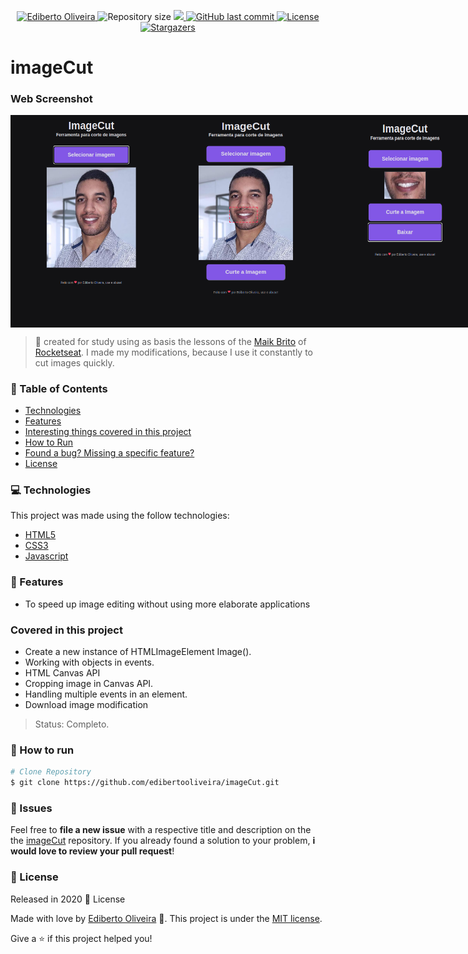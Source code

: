 <p align="center">	
<a href="https://www.linkedin.com/in/ediberto-b-oliveira-872926178/">
  <img alt="Ediberto Oliveira" src="https://img.shields.io/badge/Author-Ediberto%20Oliveira-red" />
  </a>
  <img alt="Repository size" src="https://img.shields.io/github/repo-size/edibertooliveira/imageCut?color=red">

  <a aria-label="Completed" href="https://edibertooliveira.github.io/imageCut">
    <img src="https://img.shields.io/badge/Project-imageCut-red"></img>
  </a>
  <a href="https://github.com/edibertooliveira/imageCut/commits/master">
    <img alt="GitHub last commit" src="https://img.shields.io/github/last-commit/edibertooliveira/imageCut?color=red">
  </a> 

  <a href="https://github.com/edibertooliveira/imageCut/master/LICENSE">
    <img alt="License" src="https://img.shields.io/badge/license-MIT-red">
  </a>
  
   <a href="https://github.com/edibertooliveira/imageCut/stargazers">
    <img alt="Stargazers" src="https://img.shields.io/github/stars/edibertooliveira/imageCut?color=red">
  </a>
</p>

# imageCut

### Web Screenshot

<div align="center" style="display: flex; flex-direction: 'row'; align-items: 'center';">
   <img src="./.github/Screenshot_1.png" width="250px">
   <img src="./.github/Screenshot_2.png" width="250px">
   <img src="./.github/Screenshot_3.png" width="250px">
</div>

> :rocket: created for study using as basis the lessons of the <a href="https://github.com/maykbrito" target="_blink">Maik Brito</a> of <a href="https://github.com/Rocketseat" target="_blink">Rocketseat</a>. I made my modifications, because I use it constantly to cut images quickly.

### :pushpin: Table of Contents

* [Technologies](#computer-technologies)
* [Features](#rocket-features)
* [Interesting things covered in this project](#Covered-in-this-project)
* [How to Run](#construction_worker-how-to-run)
* [Found a bug? Missing a specific feature?](#bug-issues)
* [License](#closed_book-license)

### :computer: Technologies
This project was made using the follow technologies:
<ul>
  <li><a href="https://developer.mozilla.org/">HTML5</a></li>
  <li><a href="https://css-tricks.com/">CSS3</a></li>
  <li><a href="https://www.javascript.com/">Javascript</a></li>
</ul>

### :rocket: Features

* To speed up image editing without using more elaborate applications

### Covered in this project

<ul>
  <li>Create a new instance of HTMLImageElement Image().</li>
  <li>Working with objects in events.</li>
  <li>HTML Canvas API</li>
  <li>Cropping image in Canvas API.</li>
  <li>Handling multiple events in an element.</li>
  <li>Download image modification</li>
</ul>

> Status: Completo.

### :construction_worker: How to run
```bash
# Clone Repository
$ git clone https://github.com/edibertooliveira/imageCut.git

```

### :bug: Issues
Feel free to **file a new issue** with a respective title and description on the the [imageCut](https://github.com/edibertooliveira/imageCut/issues) repository. If you already found a solution to your problem, **i would love to review your pull request**!

### :closed_book: License
Released in 2020 :closed_book: License

Made with love by [Ediberto Oliveira](https://github.com/edibertooliveira/) 🚀.
This project is under the [MIT license](https://github.com/edibertooliveira/imageCut/master/LICENSE).

Give a ⭐️ if this project helped you!